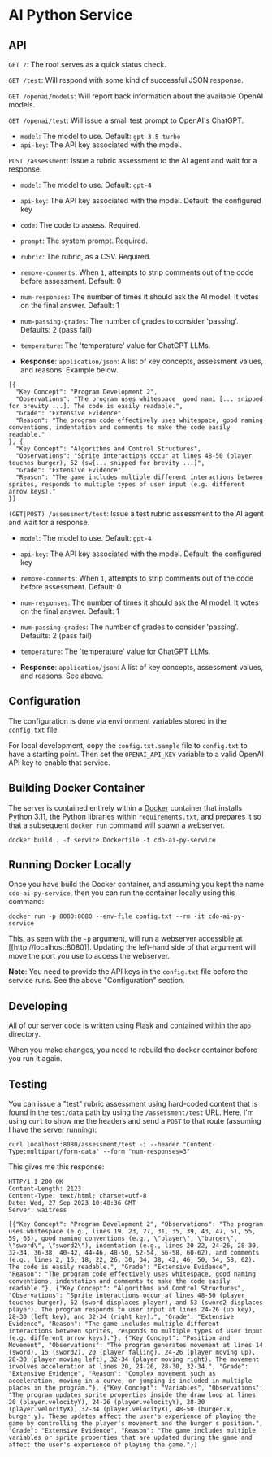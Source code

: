 # AI Python Service

## API

`GET /`: The root serves as a quick status check.

`GET /test`: Will respond with some kind of successful JSON response.

`GET /openai/models`: Will report back information about the available OpenAI models.

`GET /openai/test`: Will issue a small test prompt to OpenAI's ChatGPT.

* `model`: The model to use. Default: `gpt-3.5-turbo`
* `api-key`: The API key associated with the model.

`POST /assessment`: Issue a rubric assessment to the AI agent and wait for a response.

* `model`: The model to use. Default: `gpt-4`
* `api-key`: The API key associated with the model. Default: the configured key
* `code`: The code to assess. Required.
* `prompt`: The system prompt. Required.
* `rubric`: The rubric, as a CSV. Required.
* `remove-comments`: When `1`, attempts to strip comments out of the code before assessment. Default: 0
* `num-responses`: The number of times it should ask the AI model. It votes on the final answer. Default: 1
* `num-passing-grades`: The number of grades to consider 'passing'. Defaults: 2 (pass fail)
* `temperature`: The 'temperature' value for ChatGPT LLMs.

* **Response**: `application/json`: A list of key concepts, assessment values, and reasons. Example below.

```
[{
  "Key Concept": "Program Development 2",
  "Observations": "The program uses whitespace  good nami [... snipped for brevity ...]. The code is easily readable.",
  "Grade": "Extensive Evidence",
  "Reason": "The program code effectively uses whitespace, good naming conventions, indentation and comments to make the code easily readable."
}, {
  "Key Concept": "Algorithms and Control Structures",
  "Observations": "Sprite interactions occur at lines 48-50 (player touches burger), 52 (sw[... snipped for brevity ...]",
  "Grade": "Extensive Evidence",
  "Reason": "The game includes multiple different interactions between sprites, responds to multiple types of user input (e.g. different arrow keys)."
}]
```

`(GET|POST) /assessment/test`: Issue a test rubric assessment to the AI agent and wait for a response.

* `model`: The model to use. Default: `gpt-4`
* `api-key`: The API key associated with the model. Default: the configured key
* `remove-comments`: When `1`, attempts to strip comments out of the code before assessment. Default: 0
* `num-responses`: The number of times it should ask the AI model. It votes on the final answer. Default: 1
* `num-passing-grades`: The number of grades to consider 'passing'. Defaults: 2 (pass fail)
* `temperature`: The 'temperature' value for ChatGPT LLMs.

* **Response**: `application/json`: A list of key concepts, assessment values, and reasons. See above.

## Configuration

The configuration is done via environment variables stored in the `config.txt` file.

For local development, copy the `config.txt.sample` file to `config.txt` to have a
starting point. Then set the `OPENAI_API_KEY` variable to a valid OpenAI API key to
enable that service.

## Building Docker Container

The server is contained entirely within a [Docker](https://www.docker.com/) container that
installs Python 3.11, the Python libraries within `requirements.txt`, and prepares it so
that a subsequent `docker run` command will spawn a webserver.

```
docker build . -f service.Dockerfile -t cdo-ai-py-service
```

## Running Docker Locally

Once you have build the Docker container, and assuming you kept the name
`cdo-ai-py-service`, then you can run the container locally using this
command:

```
docker run -p 8080:8080 --env-file config.txt --rm -it cdo-ai-py-service
```

This, as seen with the `-p` argument, will run a webserver accessible
at [[http://localhost:8080]]. Updating the left-hand side of that
argument will move the port you use to access the webserver.

**Note**: You need to provide the API keys in the `config.txt` file
before the service runs. See the above "Configuration" section.

## Developing

All of our server code is written using [Flask](https://flask.palletsprojects.com/en/2.3.x/) and contained within the `app` directory.

When you make changes, you need to rebuild the docker container before you run it again.

## Testing

You can issue a "test" rubric assessment using hard-coded content that is found in the
`test/data` path by using the `/assessment/test` URL. Here, I'm using `curl` to show
me the headers and send a `POST` to that route (assuming I have the server running):

```
curl localhost:8080/assessment/test -i --header "Content-Type:multipart/form-data" --form "num-responses=3"
```

This gives me this response:

```
HTTP/1.1 200 OK
Content-Length: 2123
Content-Type: text/html; charset=utf-8
Date: Wed, 27 Sep 2023 10:48:36 GMT
Server: waitress

[{"Key Concept": "Program Development 2", "Observations": "The program uses whitespace (e.g., lines 19, 23, 27, 31, 35, 39, 43, 47, 51, 55, 59, 63), good naming conventions (e.g., \"player\", \"burger\", \"sword\", \"sword2\"), indentation (e.g., lines 20-22, 24-26, 28-30, 32-34, 36-38, 40-42, 44-46, 48-50, 52-54, 56-58, 60-62), and comments (e.g., lines 2, 16, 18, 22, 26, 30, 34, 38, 42, 46, 50, 54, 58, 62). The code is easily readable.", "Grade": "Extensive Evidence", "Reason": "The program code effectively uses whitespace, good naming conventions, indentation and comments to make the code easily readable."}, {"Key Concept": "Algorithms and Control Structures", "Observations": "Sprite interactions occur at lines 48-50 (player touches burger), 52 (sword displaces player), and 53 (sword2 displaces player). The program responds to user input at lines 24-26 (up key), 28-30 (left key), and 32-34 (right key).", "Grade": "Extensive Evidence", "Reason": "The game includes multiple different interactions between sprites, responds to multiple types of user input (e.g. different arrow keys)."}, {"Key Concept": "Position and Movement", "Observations": "The program generates movement at lines 14 (sword), 15 (sword2), 20 (player falling), 24-26 (player moving up), 28-30 (player moving left), 32-34 (player moving right). The movement involves acceleration at lines 20, 24-26, 28-30, 32-34.", "Grade": "Extensive Evidence", "Reason": "Complex movement such as acceleration, moving in a curve, or jumping is included in multiple places in the program."}, {"Key Concept": "Variables", "Observations": "The program updates sprite properties inside the draw loop at lines 20 (player.velocityY), 24-26 (player.velocityY), 28-30 (player.velocityX), 32-34 (player.velocityX), 48-50 (burger.x, burger.y). These updates affect the user's experience of playing the game by controlling the player's movement and the burger's position.", "Grade": "Extensive Evidence", "Reason": "The game includes multiple variables or sprite properties that are updated during the game and affect the user's experience of playing the game."}]
```
